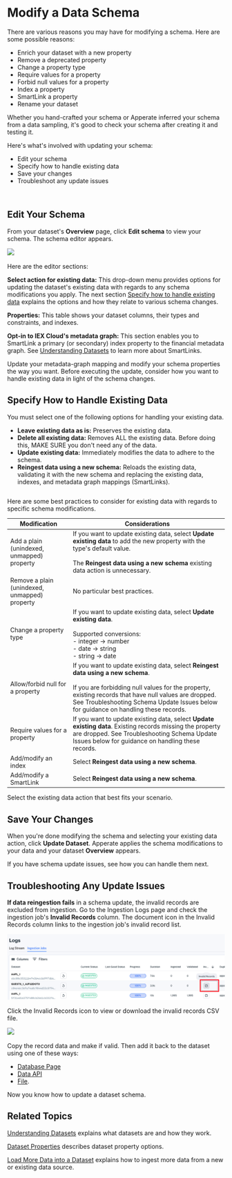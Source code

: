 # Modify a Data Schema

There are various reasons you may have for modifying a schema. Here are some possible reasons:

- Enrich your dataset with a new property
- Remove a deprecated property
- Change a property type
- Require values for a property
- Forbid null values for a property
- Index a property
- SmartLink a property
- Rename your dataset

Whether you hand-crafted your schema or Apperate inferred your schema from a data sampling, it's good to check your schema after creating it and testing it.

Here's what's involved with updating your schema:

- Edit your schema
- Specify how to handle existing data
- Save your changes
- Troubleshoot any update issues

``` {warning} Changing the schema of a parent dataset can break or alter its associated views.
```

``` {important} If you update your schema, it's best to update it early.
```

## Edit Your Schema

From your dataset's **Overview** page, click **Edit schema** to view your schema. The schema editor appears.

![](./updating-a-dataset-schema/modify-schema-page.png)

Here are the editor sections:

**Select action for existing data:** This drop-down menu provides options for updating the dataset's existing data with regards to any schema modifications you apply. The next section [Specify how to handle existing data](#specify-how-to-handle-existing-data) explains the options and how they relate to various schema changes.

**Properties:** This table shows your dataset columns, their types and constraints, and indexes.

**Opt-in to IEX Cloud's metadata graph:** This section enables you to SmartLink a primary (or secondary) index property to the financial metadata graph. See [Understanding Datasets](./understanding-datasets.md) to learn more about SmartLinks.

Update your metadata-graph mapping and modify your schema properties the way you want. Before executing the update, consider how you want to handle existing data in light of the schema changes.

## Specify How to Handle Existing Data

You must select one of the following options for handling your existing data.

- **Leave existing data as is:** Preserves the existing data.
- **Delete all existing data:** Removes ALL the existing data. Before doing this, MAKE SURE you don't need any of the data. 
- **Update existing data:** Immediately modifies the data to adhere to the schema.
- **Reingest data using a new schema:** Reloads the existing data, validating it with the new schema and replacing the existing data, indexes, and metadata graph mappings (SmartLinks).

``` {important} **Reingestion is only for datasets with 1,000,000 records or less.** Reingestion is only intended at the beginning of a dataset's lifetime.
```

Here are some best practices to consider for existing data with regards to specific schema modifications.

| Modification | Considerations |
| --- | --- |
| Add a plain (unindexed, unmapped) property | If you want to update existing data, select **Update existing data** to add the new property with the type's default value.<br><br>The **Reingest data using a new schema** existing data action is unnecessary. |
| Remove a plain (unindexed, unmapped) property | No particular best practices. |
| Change a property type | If you want to update existing data, select **Update existing data**.<br><br>Supported conversions:<br>- integer &rarr; number<br>- date &rarr; string<br>- string &rarr; date |
| Allow/forbid null for a property | If you want to update existing data, select **Reingest data using a new schema**.<br><br>If you are forbidding null values for the property, existing records that have null values are dropped. See Troubleshooting Schema Update Issues below for guidance on handling these records. |
| Require values for a property | If you want to update existing data, select **Update existing data**. Existing records missing the property are dropped. See Troubleshooting Schema Update Issues below for guidance on handling these records. |
| Add/modify an index | Select **Reingest data using a new schema**. |
| Add/modify a SmartLink | Select **Reingest data using a new schema**. |

Select the existing data action that best fits your scenario.

## Save Your Changes

When you're done modifying the schema and selecting your existing data action, click **Update Dataset**. Apperate applies the schema modifications to your data and your dataset **Overview** appears.

If you have schema update issues, see how you can handle them next.

## Troubleshooting Any Update Issues

**If data reingestion fails** in a schema update, the invalid records are excluded from ingestion. Go to the Ingestion Logs page and check the ingestion job's **Invalid Records** column. The document icon in the Invalid Records column links to the ingestion job's invalid record list.

![invalid-records-1.png](./updating-a-dataset-schema/invalid-records-1.png)

Click the Invalid Records icon to view or download the invalid records CSV file.

![](./updating-a-dataset-schema/invalid-records-csv.png)

Copy the record data and make if valid. Then add it back to the dataset using one of these ways:

- [Database Page](../managing-your-data/update-data.md)
- [Data API](./creating-a-dataset-with-the-api.md)
- [File](../load-data/loading-data-from-a-file.md).

Now you know how to update a dataset schema.

## Related Topics

[Understanding Datasets](./understanding-datasets.md) explains what datasets are and how they work.

[Dataset Properties](../reference/dataset-properties.md) describes dataset property options.

[Load More Data into a Dataset](../load-data/load-more-data-into-a-dataset.md) explains how to ingest more data from a new or existing data source.